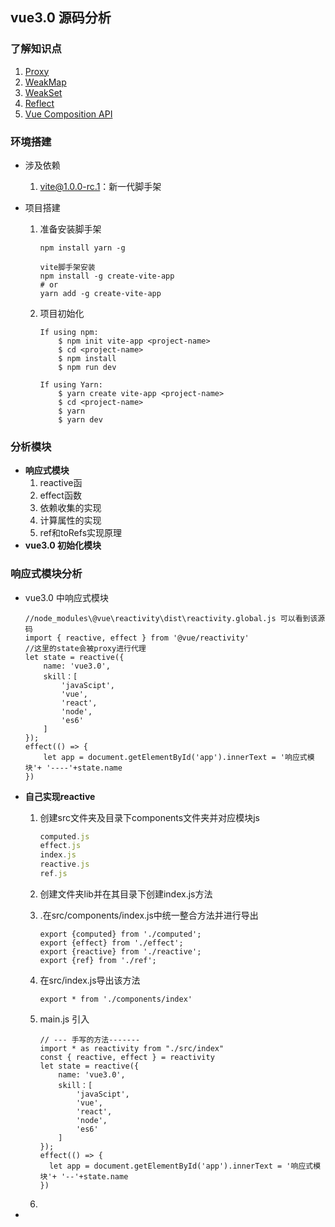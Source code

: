 

## vue3.0 源码分析

### 了解知识点

1. [Proxy](https://developer.mozilla.org/zh-CN/docs/Web/JavaScript/Reference/Global_Objects/Proxy)
2. [WeakMap](https://developer.mozilla.org/zh-CN/docs/Web/JavaScript/Reference/Global_Objects/WeakMap)
3. [WeakSet](https://developer.mozilla.org/zh-CN/docs/Web/JavaScript/Reference/Global_Objects/WeakSet)
4. [Reflect](https://developer.mozilla.org/zh-CN/docs/Web/JavaScript/Reference/Global_Objects/Reflect)
5. [Vue Composition API](https://vue-composition-api-rfc.netlify.com/#summary)



### 环境搭建

- 涉及依赖

  1. vite@1.0.0-rc.1：新一代脚手架
  
- 项目搭建

  1. 准备安装脚手架

     ```
     npm install yarn -g   
     
     vite脚手架安装
     npm install -g create-vite-app
     # or
     yarn add -g create-vite-app
     ```

  2. 项目初始化

     ```
     If using npm:
         $ npm init vite-app <project-name>
         $ cd <project-name>
         $ npm install
         $ npm run dev
         
     If using Yarn:
         $ yarn create vite-app <project-name>
         $ cd <project-name>
         $ yarn
         $ yarn dev
     ```

### 分析模块

- **响应式模块**
  1. reactive函
  2. effect函数
  3. 依赖收集的实现
  4. 计算属性的实现
  5. ref和toRefs实现原理
- **vue3.0 初始化模块**



### 响应式模块分析

- vue3.0 中响应式模块

  ```
  //node_modules\@vue\reactivity\dist\reactivity.global.js 可以看到该源码
  import { reactive, effect } from '@vue/reactivity' 
  //这里的state会被proxy进行代理
  let state = reactive({
      name: 'vue3.0',
      skill：[
          'javaScipt',
          'vue',
          'react',
          'node',
          'es6'
      ]
  });
  effect(() => {
      let app = document.getElementById('app').innerText = '响应式模块'+ '----'+state.name
  })
  ```

- **自己实现reactive**

  1. 创建src文件夹及目录下components文件夹并对应模块js

     ```javascript
     computed.js
     effect.js
     index.js
     reactive.js
     ref.js
     ```

  2. 创建文件夹lib并在其目录下创建index.js方法

  3. .在src/components/index.js中统一整合方法并进行导出

     ```
     export {computed} from './computed';
     export {effect} from './effect';
     export {reactive} from './reactive';
     export {ref} from './ref';
     ```

  4. 在src/index.js导出该方法

     ```
     export * from './components/index'
     ```

  5. main.js 引入

     ```
     // --- 手写的方法-------
     import * as reactivity from "./src/index"
     const { reactive, effect } = reactivity
     let state = reactive({
         name: 'vue3.0',
         skill：[
             'javaScipt',
             'vue',
             'react',
             'node',
             'es6'
         ]
     });
     effect(() => {
       let app = document.getElementById('app').innerText = '响应式模块'+ '--'+state.name
     })
     ```

  6. 

- 







